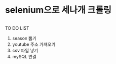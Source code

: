 # selenium으로 세나개 크롤링


```pip install selenium
```

TO DO LIST
1. season 뽑기
2. youtube 주소 가져오기
3. csv 파일 넣기
4. mySQL 연결

